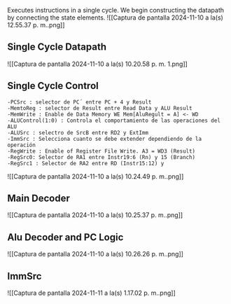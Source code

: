 Executes instructions in a single cycle.
We begin constructing the datapath by connecting the state elements.
![[Captura de pantalla 2024-11-10 a la(s) 12.55.37 p. m..png]]
## Single Cycle Datapath
![[Captura de pantalla 2024-11-10 a la(s) 10.20.58 p. m. 1.png]]
## Single Cycle Control
	-PCSrc : selector de PC´ entre PC + 4 y Result
	-MemtoReg : selector de Result entre Read Data y ALU Result
	-MemWrite : Enable de Data Memory WE Mem[AluRegult = A] <- WD
    -ALUControl(1:0) : Controla el comportamiento de las operaciones del ALU
    -ALUSrc : selectro de SrcB entre RD2 y ExtImm
    -ImmSrc : Selecciona cuanto se debe extender dependiendo de la operación
	-RegWrite : Enable of Register File Write. A3 = WD3 (Result)
	-RegSrc0: Selector de RA1 entre Instr19:6 (Rn) y 15 (Branch)
	-RegSrc1 : Selector de RA2 entre RD (Instr15:12) y 
	 

![[Captura de pantalla 2024-11-10 a la(s) 10.24.49 p. m..png]]
## Main Decoder
![[Captura de pantalla 2024-11-10 a la(s) 10.25.37 p. m..png]]
## Alu Decoder and PC Logic
![[Captura de pantalla 2024-11-10 a la(s) 10.26.26 p. m..png]]
## ImmSrc
![[Captura de pantalla 2024-11-11 a la(s) 1.17.02 p. m..png]]